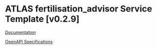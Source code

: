 # ATLAS fertilisation_advisor Service Template \[v0.2.9\]

[Documentation](https://htmlpreview.github.io/?https://github.com/atlasH2020-templates/fertilisation_advisor/blob/v0.2.9/doc.html)

[OpenAPI Specifications](https://sensorsystems.iais.fraunhofer.de/doc/?url=https://raw.githubusercontent.com/atlasH2020-templates/fertilisation_advisor/v0.2.9/oas)  
